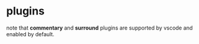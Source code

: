 # plugins

note that **commentary** and **surround** plugins are supported by vscode and enabled by default.